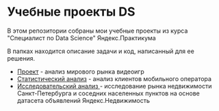 # Учебные проекты DS

В этом репозитории собраны мои учебные проекты из курса "Специалист по Data Science" Яндекс.Практикума

В папках находится описание задачи и код, написанный для ее решения.

- [Проект](https://github.com/Sergey-jpg/yandex.praktikum/tree/main/%D0%90%D0%BD%D0%B0%D0%BB%D0%B8%D0%B7%20%D0%BC%D0%B8%D1%80%D0%B0%20%D0%B8%D0%B3%D1%80) - анализ мирового рынка видеоигр
- [Статистический анализ](https://github.com/Sergey-jpg/yandex.praktikum/tree/main/%D0%90%D0%BD%D0%B0%D0%BB%D0%B8%D0%B7%20%D0%BC%D0%BE%D0%B1%D0%B8%D0%BB%D1%8C%D0%BD%D0%BE%D0%B3%D0%BE%20%D0%BE%D0%BF%D0%B5%D1%80%D0%B0%D1%82%D0%BE%D1%80%D0%B0) - анализ клиентов мобильного оператора
- [Исследовательский анализ ](https://github.com/Sergey-jpg/yandex.praktikum/tree/main/%D0%98%D1%81%D1%81%D0%BB%D0%B5%D0%B4%D0%BE%D0%B2%D0%B0%D0%BD%D0%B8%D0%B5%20%D1%80%D1%8B%D0%BD%D0%BA%D0%B0%20%D0%BD%D0%B5%D0%B4%D0%B2%D0%B8%D0%B6%D0%B8%D0%BC%D0%BE%D1%81%D1%82%D0%B8) - исследование рынка недвижимости Санкт-Петербурга и соседних населенных пунктов на основе датасета объявлений Яндекс.Недвижимость
